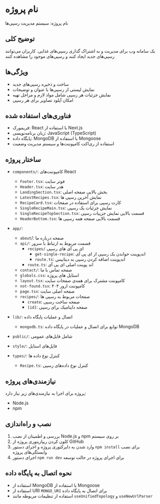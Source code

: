 # نام پروژه

نام پروژه: سیستم مدیریت رسپی‌ها

## توضیح کلی

یک سامانه وب برای مدیریت و به اشتراک گذاری رسپی‌های غذایی. کاربران می‌توانند رسپی‌های جدید ایجاد کنند و رسپی‌های موجود را مشاهده کنند

## ویژگی‌ها

- ساخت و ذخیره رسپی‌های جدید
- نمایش لیستی از رسپی‌ها با عنوان و توضیحات
- نمایش جزئیات هر رسپی شامل مواد لازم و مراحل تهیه
- امکان آپلود تصاویر برای هر رسپی

## فناوری‌های استفاده شده

- فریمورک: React با استفاده از Next.js
- زبان برنامه‌نویسی: JavaScript (TypeScript)
- پایگاه داده: MongoDB با استفاده از Mongoose
- استفاده از ری‌اکت کامپوننت‌ها و سیستم مدیریت وضعیت

## ساختار پروژه

- `components/`: کامپوننت‌های React
  - `Footer.tsx`: فوتر سایت
  - `Header.tsx`: هدر سایت
  - `LandingSection.tsx`: بخش بالایی صفحه اصلی
  - `LatestRecipes.tsx`: نمایش آخرین رسپی ها
  - `RecipeCard.tsx`: کارت رسپی برای استفاده در صفحات
  - `SingleRecipeMain.tsx`: نمایش جزئیات یک رسپی
  - `SingleRecipeTopSection.tsx`: قسمت بالایی نمایش جزییات رسپی
  - `HeaderBottom.tsx`: قسمت بالایی صفحه همه رسپی ها
- `app/`:
  - `about`/: صفحه درباره ما
  - `api/`: قسمت مربوط به ارتباط با سرور
    - `recipes/` ای پی آی های رسپی
      - `get-single-recipe`: اندپوینت خواندن یک رسپی از ای پی آی
      - `route.ts`: اندپوینت اضافه کردن رسپی به دیتابیس
    - `route.ts`: اند پوینت اصلی ای پی آی
  - `contact/`: صفحه تماس با ما
  - `globals.css`: استایل های پروژه
  - `layout.tsx`: کامپوننت مشترک برای همه‌ی صفحات سایت
  - `not-found.tsx`: کامپوننت ارور ۴۰۴
  - `page.tsx`: صفحه اصلی سایت
  - `recipes/`: صفحات مربوط به رسپی ها
    - `create`:  صفحه ساخت رسپی
    - `[id]`: صفحه داینامیک برای رسپی

- `lib/`: اتصال و عملیات پایگاه داده
  - `mongodb.ts`: توابع برای اتصال و عملیات در پایگاه داده MongoDB
- `public/`: شامل فایل‌های عمومی
- `style/`: فایل‌های استایل
- `types/`: کنترل نوع داده‌ ها
  - `Recipe.ts`: کنترل نوع داده‌های رسپی


## نیازمندی‌های پروژه

پروژه برای اجرا به نیازمندی‌های زیر نیاز دارد:

- Node.js
- npm

## نصب و راه‌اندازی

1. بررسی و اطمینان از نصب Node.js و npm بر روی سیستم
2. کلون کردن ریپازیتوری پروژه از GitHub
3. وارد شدن به دایرکتوری پروژه و اجرای دستور `npm install` برای نصب وابستگی‌های پروژه
4. اجرای دستور `npm run dev` برای اجرای پروژه در حالت توسعه


## نحوه اتصال به پایگاه داده

- استفاده از MongoDB با استفاده از Mongoose
- استفاده از URI `MONGO_URI` برای اتصال به پایگاه داده
- استفاده از تنظیمات مربوطه مانند `useUnifiedTopology` و `useNewUrlParser`
